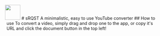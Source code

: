 <img height=50 src="https://i.imgur.com/P34UP9d.png" style="margin-bottom: -17.5px; margin-top: -10px; margin-left: -5px;">
# sRQST
A minimalistic, easy to use YouTube converter
## How to use
To convert a video, simply drag and drop one to the app, or copy it's URL and click the document button in the top left!